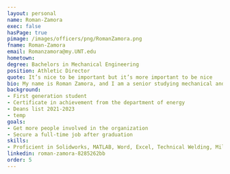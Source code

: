 ```yaml
---
layout: personal
name: Roman-Zamora
exec: false
hasPage: true
pimage: /images/officers/png/RomanZamora.png
fname: Roman-Zamora
email: Romanzamora@my.UNT.edu
hometown:
degree: Bachelors in Mechanical Engineering
position: Athletic Director
quote: It’s nice to be important but it’s more important to be nice 
bio: My name is Roman Zamora, and I am a senior studying mechanical and energy engineering for my bachelor's degree. I enjoy hanging out with my buddies and playing sports.
background:
- First generation student
- Certificate in achievement from the department of energy
- Deans list 2021-2023
- temp
goals:
- Get more people involved in the organization
- Secure a full-time job after graduation
skills: 
- Proficient in Solidworks, MATLAB, Word, Excel, Technical Welding, Mill and Lathe Machinesinterest
linkedin: roman-zamora-8285262bb
order: 5
---
```

